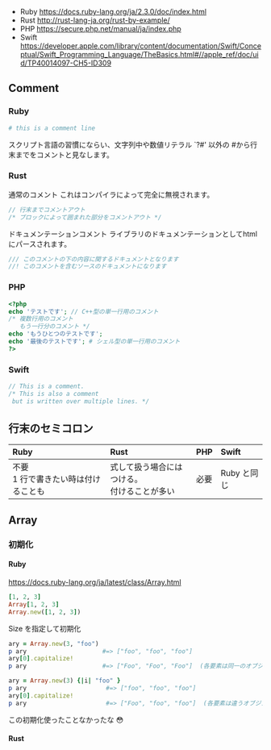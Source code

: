 - Ruby https://docs.ruby-lang.org/ja/2.3.0/doc/index.html
- Rust http://rust-lang-ja.org/rust-by-example/
- PHP https://secure.php.net/manual/ja/index.php
- Swift https://developer.apple.com/library/content/documentation/Swift/Conceptual/Swift_Programming_Language/TheBasics.html#//apple_ref/doc/uid/TP40014097-CH5-ID309

## Comment

### Ruby

```ruby
# this is a comment line
```
スクリプト言語の習慣にならい、文字列中や数値リテラル `?#' 以外の #から行末までをコメントと見なします。

### Rust

通常のコメント これはコンパイラによって完全に無視されます。
```rust
// 行末までコメントアウト
/* ブロックによって囲まれた部分をコメントアウト */
```

ドキュメンテーションコメント ライブラリのドキュメンテーションとしてhtmlにパースされます。
```rust
/// このコメントの下の内容に関するドキュメントとなります
//! このコメントを含むソースのドキュメントになります
```

### PHP

```php
<?php
echo 'テストです'; // C++型の単一行用のコメント
/* 複数行用のコメント
   もう一行分のコメント */
echo 'もうひとつのテストです';
echo '最後のテストです'; # シェル型の単一行用のコメント
?>
```

### Swift

```swift
// This is a comment.
/* This is also a comment
 but is written over multiple lines. */
```

## 行末のセミコロン

|Ruby|Rust|PHP|Swift|
|:--|:--|:--|:--|
|不要<br>1 行で書きたい時は付けることも|式して扱う場合にはつける。<br>付けることが多い|必要|Ruby と同じ|

## Array

### 初期化

#### Ruby

https://docs.ruby-lang.org/ja/latest/class/Array.html

```ruby
[1, 2, 3]
Array[1, 2, 3]
Array.new([1, 2, 3])
```

Size を指定して初期化

```ruby
ary = Array.new(3, "foo")
p ary                     #=> ["foo", "foo", "foo"]
ary[0].capitalize!
p ary                     #=> ["Foo", "Foo", "Foo"]  (各要素は同一のオブジェクトである)
```

```ruby
ary = Array.new(3) {|i| "foo" }
p ary                      #=> ["foo", "foo", "foo"]
ary[0].capitalize!
p ary                      #=> ["Foo", "foo", "foo"]  (各要素は違うオブジェクトである)
```

この初期化使ったことなかったな 😳

#### Rust

